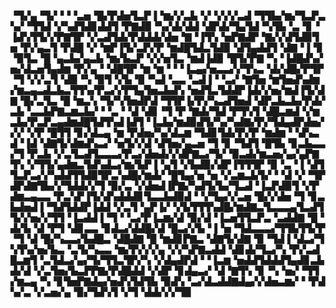 ▝▜▞▄▝▜▞▝▝▝▃▅▝█▞▛▟▅▜▃▛▐▝▆▞▞▃▙▝▞▝▞▞▞▃▟▝▜▜▙▞▆▞▜▃▛▃▚▞▝▜▜▟▝▞▚▟▜▟▊▟▟▜▝▛▇▟▉▝▚▞▟▞▟▟▝▟▛▟▞▜▄▜▟▝▚▜▙▝▃▝▊▝▐▟▚▜▜▞▞▛▇▜▛▝▞▃▟▜▟▞▛▟▟▟▞▟▅▝▇▝▐▜▚▝▅▛▇▟▛▝▇▞▞▟▜▟▉▜▅▝▛▞▄▃▜▝▛▟█▝▞▝▆▛▐▜▞▃▛▞▛▝▆▟█▜▟▃▜▟▉▝▟▜▄▟▟▜▝▟▇▝▐▝▊▝▉▜▃▝█▝▄▃▙▞▄▃▙▝▆▞▙▃▛▝▞▞▅▜▃▝▆▟▐▟▉▝█▜▞▛▇▝▚▝▐▟█▟▚▞▅▞▟▃▅▜▄▟▆▝▛▞▄▝▝▟█▜▛▝▆▝▆▝▝▝▐▃▄▞▅▃▃▞▞▜▚▃▝▟▞▟█▞▛▜▛▝▜▝▞▞▃▜▝▟▉▝▚▝▉▜▝▞▙▝▉▝▚▟▝▃▃▝▃▟▐▝▝▃▞▝▇▜▅▝▆▜▅▟▚▟▆▞▆▃▄▃▟▃▙▃▜▜▚▞▛▃▞▞▛▜▄▜▅▃▙▟▚▝▅▟▜▃▜▟▟▛▐▟▞▞▅▞▆▟▐▜▞▟▇▝█▞▃▜▃▝█▝▆▃▚▝▜▞▚▜▅▟▛▟▝▜▜▛▐▞▛▞▚▃▟▜▅▟▝▟▛▃▙▃▙▞▛▟▞▃▙▝▃▃▙▛▇▃▆▃▙▞▝▝▃▝▝▟▝▟▊▝▜▝▛▝▇▟▞▜▟▝▛▜▚▜▝▟█▃▆▟▝▞▆▃▙▞▛▃▛▃▄▟▆▟█▜▟▜▚▟▐▟▜▝▐▃▙▞▆▟▉▟▜▞▚▞▚▟▇▞▛▞▜▟▄▟▛▟▅▞▞▞▝▞▛▝█▜▜▝▊▞▟▃▄▝▆▝▛▟▅▞▚▞▟▃▆▝▜▟▊▜▟▞▛▞▛▝▆▟▆▝▝▟▚▃▟▝▐▟▝▟▇▜▞▟▆▟▚▃▞▝▅▜▞▞▟▝▟▜▅▞▄▃▅▝▜▝▊▝▜▟▜▝█▜▙▝▊▃▙▃▃▞▜▝▛▃▙▝▞▃▜▃▟▜▃▃▃▞▛▃▞▟▅▟▞▞▟▛▇▃▞▜▞▝▉▃▟▞▆▃▅▞▄▞▄▛▇▜▚▝▞▜▜▞▄▟▆▃▜▟▚▟▃▞▆▞▙▛▐▝▄▜▝▞▙▟▉▞▟▛▐▜▜▜▛▝▉▝▃▝▐▝▟▜▜▃▛▃▞▞▚▟▟▜▜▟▉▜▛▃▚▟█▞▆▟▞▝█▜▄▞▅▝▅▝▞▃▆▃▙▜▞▝▝▟▝▞▝▜▛▟▛▟▇▜▙▞▞▜▟▟▞▞▜▝▉▞▃▝▞▟▅▟▐▛▇▞▚▟▜▞▙▞▜▃▟▝▐▃▛▟▉▜▝▞▛▟▆▃▄▃▃▝▛▃▚▛▐▜▞▟▚▟▟▟▊▜▃▃▙▟▉▟▝▝▞▜▄▞▞▃▅▝█▞▞▟▅▝▜▝▊▃▙▟▅▟▐▝▜▟▜▟▟▛▐▟▟▝▞▃▜▝▄▛▐▞▝▞▙▜▜▜▚▟█▞▆▟▇▃▜▃▃▃▄▜▃▟▜▜▞▞▅▞▞▜▜▝▐▃▟▟▐▝▜▝▝▃▞▛▐▃▆▞▟▝▉▞▟▝▐▃▅▜▜▃▛▃▝▃▟▟▇▝█▝▟▞▙▝▟▝▛▜▝▟▊▃▃▝▊▟▃▞▟▟█▞▟▝█▃▞▞▙▝▐▝▅▝▜▟▃▃▃▞▜▜▙▜▜▞▛▝▜▝▟▝█▞▚▃▃▞▙▟█▃▝▟█▟▇▝█▝▆▟▊▛▇▃▝▟▇▜▞▟▇▝▉▝▜▟▐▝▟▃▞▜▚▜▚▞▅▞▙▃▝▃▜▞▚▃▃▝▆▞▛▞▞▞▄▝▞▞▚▛▇▃▟▟▝▟▊▟▞▜▃▞▚▝▛▞▃▟█▃▆▜▝▃▜▟▃▞▄▞▜▞▜▜▃▜▛▞▚▝▞▟▄▟▛▟▝▝▐▃▆▝▅▟▟▜▟▟▟▜▄▟▊▃▙▟▞▟▝▞▃▜▅▞▙▃▛▛▇▞▛▟█▟▟▝▞▟▛▝▊▟▄▃▞▝▟▝▇▜▚▝▊▝▚▝▅▞▝▜▜▞▆▃▄▝▚▝▊▜▅▛▇▟▄▞▅▟▚▜▟▜▙▝▉▟▚▝▃▞▟▃▟▟▇▟▄▞▞▟▅▃▆▞▝▝▛▟▚▞▃▝▞▃▅▞▄▝▉▞▜▟▚▜▝▞▜▝▟▟▞▞▞▜▉
